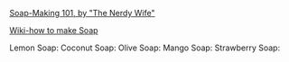 [Soap-Making 101, by "The Nerdy Wife"](https://thenerdyfarmwife.com/soap-making-101-making-cold-process-soap/)

[Wiki-how to make Soap](https://www.wikihow.com/Make-Your-Own-Soap)

Lemon Soap:
Coconut Soap:
Olive Soap:
Mango Soap:
Strawberry Soap:
